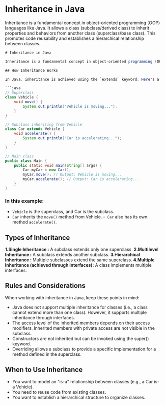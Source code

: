 # Inheritance in Java
Inheritance is a fundamental concept in object-oriented programming (OOP) languages like Java. It allows a class (subclass/derived class) to inherit properties and behaviors from another class (superclass/base class). This promotes code reusability and establishes a hierarchical relationship between classes.
```java
# Inheritance in Java

Inheritance is a fundamental concept in object-oriented programming (OOP) languages like Java. It allows a class (subclass/derived class) to inherit properties and behaviors from another class (superclass/base class). This promotes code reusability and establishes a hierarchical relationship between classes.

## How Inheritance Works

In Java, inheritance is achieved using the `extends` keyword. Here's a simple example:

```java
// Superclass
class Vehicle {
    void move() {
        System.out.println("Vehicle is moving...");
    }
}

// Subclass inheriting from Vehicle
class Car extends Vehicle {
    void accelerate() {
        System.out.println("Car is accelerating...");
    }
}

// Main class
public class Main {
    public static void main(String[] args) {
        Car myCar = new Car();
        myCar.move(); // Output: Vehicle is moving...
        myCar.accelerate(); // Output: Car is accelerating...
    }
}
```
### In this example:
- `Vehicle` is the superclass, and Car is the subclass.
- `Car` inherits the `move()` method from Vehicle.
-` Car` also has its own method `accelerate()`.
## Types of Inheritance
**1.Single Inheritance :** A subclass extends only one superclass.
**2.Multilevel Inheritance :** A subclass extends another subclass.
**3.Hierarchical Inheritance :** Multiple subclasses extend the same superclass.
**4.Multiple Inheritance (achieved through interfaces):** A class implements multiple interfaces.
## Rules and Considerations
When working with inheritance in Java, keep these points in mind:
- Java does not support multiple inheritance for classes (i.e., a class cannot extend more than one class). However, it supports multiple inheritance through interfaces.
- The access level of the inherited members depends on their access modifiers. Inherited members with private access are not visible in the subclass.
- Constructors are not inherited but can be invoked using the super() keyword.
- Overriding allows a subclass to provide a specific implementation for a method defined in the superclass.
## When to Use Inheritance
- You want to model an "is-a" relationship between classes (e.g., a Car is-a Vehicle).
- You need to reuse code from existing classes.
- You want to establish a hierarchical structure to organize classes.


